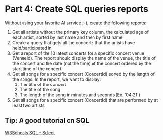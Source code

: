# Part 4: Create SQL queries reports

Without using your favorite AI service ;-), create the following reports:

   1. Get all artists without the primary key column, the calculated age of each artist,
   sorted by last name and then by first name
   2. Create a query that gets all the concerts that the artists have held/participated in
   3. Get a report of the 10 latest concerts for a specific concert venue (VenueId).
   The report should display the name of the venue, the title of the concert and the
   date (not the time) of the concert ordered by the start time of the concert.
   4. Get all songs for a specific concert (ConcertId) sorted by the length of the songs.
   In the report, we want to display:
      1. The title of the concert
      2. The title of the song
      3. The length of the song in minutes and seconds (Ex. '04:21')
   5. Get all songs for a specific concert (ConcertId) that are performed by at least two artists

## Tip: A good tutorial on SQL

 [W3Schools SQL - Select](https://www.w3schools.com/sql/sql_select.asp)

